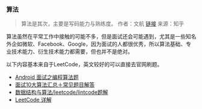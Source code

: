 ### 算法

> 算法是其次，主要是写码能力与熟练度。
作者：文航
[链接](https://www.zhihu.com/question/24964987/answer/33541018)
来源：知乎

算法虽然在平常工作中接触的可能不多，但是面试还会可能遇到，尤其是一些知名外企如微软、Facebook、Google，因为面试的人都很优秀，所以算法基础、专业技术能力、衍生技术能力都需要，但也并不是绝对。

以下内容基本来自于LeetCode，英文较好的可以直接去官网刷题。

- [Android 面试之编程算法题](https://www.jianshu.com/p/76f87524f855)
- [面试10大算法汇总＋常见题目解答](https://blog.csdn.net/wuhua_amazing/article/details/17347711)
- [数据结构与算法/leetcode/lintcode题解](https://algorithm.yuanbin.me/zh-hans/)
- [LeetCode 详解](https://hk029.gitbooks.io/leetbook/content/)

